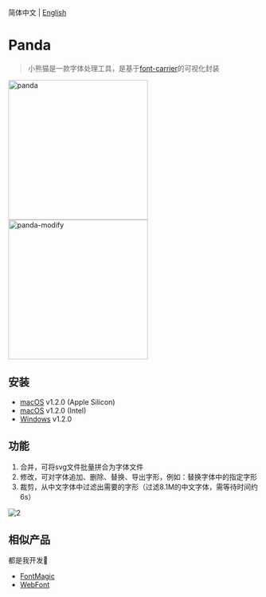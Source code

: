 简体中文 | [English](./README.md)

# Panda

> 小熊猫是一款字体处理工具，是基于<a href="https://github.com/purplebamboo/font-carrier">font-carrier</a>的可视化封装

<img alt="panda" width="280" src="https://github.com/leibnizli/panda/assets/1193966/5abe092c-8cb1-4dc7-af4d-14beff7a9676"><img alt="panda-modify" width="280" src="https://github.com/leibnizli/panda/assets/1193966/9330149f-3faf-46ff-80d0-6096d4aadba1">

## 安装

* <a href="https://github.com/leibnizli/panda/releases/download/v1.2.0/Panda-1.2.0-arm64.dmg">macOS</a> v1.2.0 (Apple Silicon)
* <a href="https://github.com/leibnizli/panda/releases/download/v1.2.0/Panda-1.2.0.dmg">macOS</a> v1.2.0 (Intel)
* <a href="https://github.com/leibnizli/panda/releases/download/v1.2.0/Panda.Setup.1.2.0.exe">Windows</a> v1.2.0


## 功能

1. 合并，可将svg文件批量拼合为字体文件
2. 修改，可对字体追加、删除、替换、导出字形，例如：替换字体中的指定字形
3. 裁剪，从中文字体中过滤出需要的字形（过滤8.1M的中文字体，需等待时间约6s）

<img src="https://cloud.githubusercontent.com/assets/1193966/15237920/3edb94a0-1905-11e6-992e-84fa3a7b91c4.gif" alt="2" style="max-width:100%;">


## 相似产品

都是我开发🤣

* <a href="https://github.com/leibnizli/FontMagic">FontMagic</a>
* <a href="https://github.com/leibnizli/WebFont">WebFont</a>



